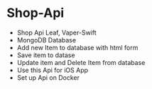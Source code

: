 # Shop-Api

- Shop Api Leaf, Vaper-Swift
- MongoDB Database
- Add new Item to database with html form
- Save item to datase
- Update item and Delete Item from database
- Use this Api for iOS App
- Set up Api on Docker


